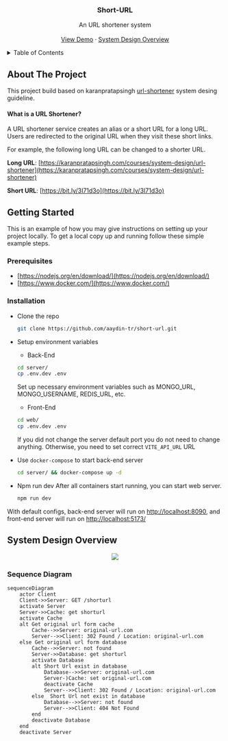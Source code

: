 <br />
<div align="center">
  <h3 align="center">Short-URL</h3>

  <p align="center">
    An URL shortener system
    <br />
    <br />
    <a href="#demo">View Demo</a>
    ·
    <a href="#system-design-overview">System Design Overview</a>
  </p>
</div>

<details>
  <summary>Table of Contents</summary>
  <ol>
    <li><a href="#about-the-project">About The Project</a></li>
    <li>
      <a href="#getting-started">Getting Started</a>
      <ul>
        <li><a href="#prerequisites">Prerequisites</a></li>
        <li><a href="#installation">Installation</a></li>
      </ul>
    </li>
    <li><a href="#system-design-overview">System Design Overview</a></li>
  </ol>
</details>

## About The Project

This project build based on karanpratapsingh [url-shortener](https://github.com/karanpratapsingh/system-design#url-shortener) system desing guideline.

#### What is a URL Shortener?

A URL shortener service creates an alias or a short URL for a long URL. Users are redirected to the original URL when they visit these short links.

For example, the following long URL can be changed to a shorter URL.

**Long URL**: [https://karanpratapsingh.com/courses/system-design/url-shortener](https://karanpratapsingh.com/courses/system-design/url-shortener)

**Short URL**: [https://bit.ly/3I71d3o](https://bit.ly/3I71d3o)

## Getting Started

This is an example of how you may give instructions on setting up your project locally. To get a local copy up and running follow these simple example steps.

### Prerequisites

  * [https://nodejs.org/en/download/](https://nodejs.org/en/download/)
  * [https://www.docker.com/](https://www.docker.com/)

### Installation

- Clone the repo
   ```sh
   git clone https://github.com/aaydin-tr/short-url.git
   ```
- Setup environment variables
    - Back-End
    ```sh
    cd server/
    cp .env.dev .env
    ``` 
    Set up necessary environment variables such as MONGO_URL, MONGO_USERNAME, REDIS_URL, etc.

    - Front-End
    ```sh
    cd web/
    cp .env.dev .env
    ``` 
    If you did not change the server default port you do not need to change anything. Otherwise, you need to set correct `VITE_API_URL` URL

- Use `docker-compose` to start back-end server
   ```sh
   cd server/ && docker-compose up -d
   ```
- Npm run dev
  After all containers start running, you can start web server.
  ```sh
  npm run dev
  ``` 

With default configs, back-end server will run on [http://localhost:8090](http://localhost:8090), and front-end server will run on [http://localhost:5173/](http://localhost:5173/)

## System Design Overview

<p align="center">
  <img src="https://user-images.githubusercontent.com/50546655/192112444-70525473-df7e-4ec4-a28c-282d1334cf5d.png">
</p>

### Sequence Diagram
  ```mermaid
  sequenceDiagram
      actor Client
      Client->>Server: GET /shorturl
      activate Server
      Server->>Cache: get shorturl
      activate Cache
      alt Get original url form cache
          Cache-->>Server: original-url.com
          Server-->>Client: 302 Found / Location: original-url.com
      else Get original url form database
          Cache-->>Server: not found
          Server->>Database: get shorturl
          activate Database
          alt Short Url exist in database
              Database-->>Server: original-url.com
              Server-)Cache: set original-url.com
              deactivate Cache
              Server-->>Client: 302 Found / Location: original-url.com
          else  Short Url not exist in database
              Database-->>Server: not found
              Server-->>Client: 404 Not Found
          end
          deactivate Database
      end
      deactivate Server
  ```
